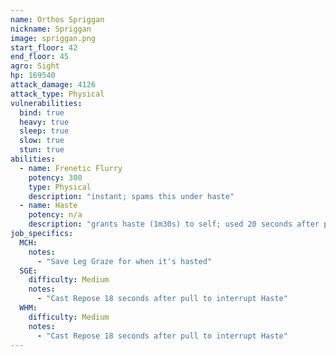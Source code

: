 ```yaml
---
name: Orthos Spriggan
nickname: Spriggan
image: spriggan.png
start_floor: 42
end_floor: 45
agro: Sight
hp: 169540
attack_damage: 4126
attack_type: Physical
vulnerabilities:
  bind: true
  heavy: true
  sleep: true
  slow: true
  stun: true
abilities:
  - name: Frenetic Flurry
    potency: 300
    type: Physical
    description: "instant; spams this under haste"
  - name: Haste
    potency: n/a
    description: "grants haste (1m30s) to self; used 20 seconds after pull"
job_specifics:
  MCH:
    notes:
      - "Save Leg Graze for when it's hasted"
  SGE:
    difficulty: Medium
    notes:
      - "Cast Repose 18 seconds after pull to interrupt Haste"
  WHM:
    difficulty: Medium
    notes:
      - "Cast Repose 18 seconds after pull to interrupt Haste"
---
```

